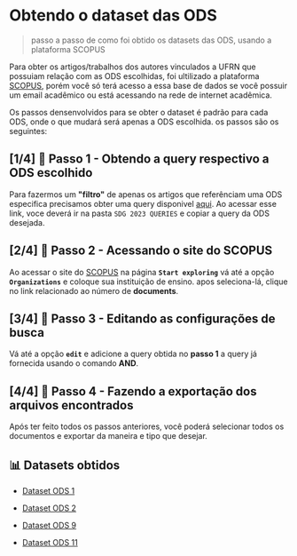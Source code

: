 # Obtendo o dataset das ODS

> passo a passo de como foi obtido os datasets das ODS, usando a plataforma SCOPUS

Para obter os artigos/trabalhos dos autores vinculados a UFRN que possuiam relação com as ODS escolhidas, foi ultilizado a plataforma [SCOPUS](https://www.scopus.com/home.uri), porém você só terá acesso a essa base de dados se você possuir um email acadêmico ou está acessando na rede de internet acadêmica.

Os passos densenvolvidos para se obter o dataset é padrão para cada ODS, onde o que mudará será apenas a ODS escolhida. os passos são os seguintes: 

## [1/4] 🔶 Passo 1 - Obtendo a query respectivo a ODS escolhido

Para fazermos um **"filtro"** de apenas os artigos que referênciam uma ODS especifica precisamos obter uma query disponivel [aqui](https://elsevier.digitalcommonsdata.com/datasets/y2zyy9vwzy/1). Ao acessar esse link, voce deverá ir na pasta `SDG 2023 QUERIES` e copiar a query da ODS desejada.

## [2/4] 🔶 Passo 2 - Acessando o site do SCOPUS

Ao acessar o site do [SCOPUS](https://www.scopus.com/home.uri) na página **`Start exploring`** vá até a opção **`Organizations`** e coloque sua instituição de ensino. apos seleciona-lá, clique no link relacionado ao número de **documents**.

## [3/4] 🔶 Passo 3 - Editando as configurações de busca

Vá até a opção **`edit`** e adicione a query obtida no **passo 1** a query já fornecida usando o comando **AND**.

## [4/4] 🔶 Passo 4 - Fazendo a exportação dos arquivos encontrados

Após ter feito todos os passos anteriores, você poderá selecionar todos os documentos e exportar da maneira e tipo que desejar.

## 📊 Datasets obtidos

- [Dataset ODS 1](../datasets/ods_1.csv)

- [Dataset ODS 2](../datasets/ods_2.csv)

- [Dataset ODS 9](../datasets/ods_9.csv)

- [Dataset ODS 11](../datasets/ods_11.csv)



